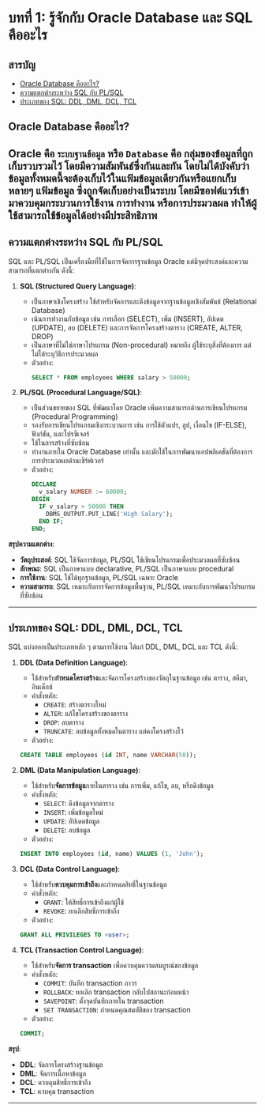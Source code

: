 # บทที่ 1: รู้จักกับ Oracle Database และ SQL คืออะไร

## สารบัญ

- [Oracle Database คืออะไร?](#oracle-database-คืออะไร)
- [ความแตกต่างระหว่าง SQL กับ PL/SQL](#ความแตกต่างระหว่าง-sql-กับ-plsql)
- [ประเภทของ SQL: DDL, DML, DCL, TCL](#ประเภทของ-sql-ddl-dml-dcl-tcl)

## Oracle Database คืออะไร?
Oracle คือ `ระบบฐานข้อมูล` หรือ `Database` คือ กลุ่มของข้อมูลที่ถูกเก็บรวบรวมไว้ โดยมีความสัมพันธ์ซึ่งกันและกัน โดยไม่ได้บังคับว่าข้อมูลทั้งหมดนี้จะต้องเก็บไว้ในแฟ้มข้อมูลเดียวกันหรือแยกเก็บหลายๆ แฟ้มข้อมูล ซึ่งถูกจัดเก็บอย่างเป็นระบบ โดยมีซอฟต์แวร์เข้ามาควบคุมกระบวนการใช้งาน การทำงาน หรือการประมวลผล ทำให้ผู้ใช้สามารถใช้ข้อมูลได้อย่างมีประสิทธิภาพ
---

## ความแตกต่างระหว่าง SQL กับ PL/SQL
SQL และ PL/SQL เป็นเครื่องมือที่ใช้ในการจัดการฐานข้อมูล Oracle แต่มีจุดประสงค์และความสามารถที่แตกต่างกัน ดังนี้:

1. **SQL (Structured Query Language)**:
    - เป็นภาษาเชิงโครงสร้าง ใช้สำหรับจัดการและดึงข้อมูลจากฐานข้อมูลเชิงสัมพันธ์ (Relational Database)
    - เน้นการทำงานกับข้อมูล เช่น การเลือก (SELECT), เพิ่ม (INSERT), อัปเดต (UPDATE), ลบ (DELETE) และการจัดการโครงสร้างตาราง (CREATE, ALTER, DROP)
    - เป็นภาษาที่ไม่ใช่ภาษาโปรแกรม (Non-procedural) หมายถึง ผู้ใช้ระบุสิ่งที่ต้องการ แต่ไม่ได้ระบุวิธีการประมวลผล
    - ตัวอย่าง: 
      ```sql
      SELECT * FROM employees WHERE salary > 50000;
      ```

2. **PL/SQL (Procedural Language/SQL)**:
    - เป็นส่วนขยายของ SQL ที่พัฒนาโดย Oracle เพิ่มความสามารถด้านการเขียนโปรแกรม (Procedural Programming)
    - รองรับการเขียนโปรแกรมเชิงกระบวนการ เช่น การใช้ตัวแปร, ลูป, เงื่อนไข (IF-ELSE), ฟังก์ชัน, และโปรซีเจอร์
    - ใช้ในการสร้างที่ซับซ้อน
    - ทำงานภายใน Oracle Database เท่านั้น และมักใช้ในการพัฒนาแอปพลิเคชันที่ต้องการการประมวลผลด้านเซิร์ฟเวอร์
    - ตัวอย่าง:
      ```sql
      DECLARE
        v_salary NUMBER := 60000;
      BEGIN
        IF v_salary > 50000 THEN
          DBMS_OUTPUT.PUT_LINE('High Salary');
        END IF;
      END;
      ```

**สรุปความแตกต่าง**:
- **วัตถุประสงค์**: SQL ใช้จัดการข้อมูล, PL/SQL ใช้เขียนโปรแกรมเพื่อประมวลผลที่ซับซ้อน
- **ลักษณะ**: SQL เป็นภาษาแบบ declarative, PL/SQL เป็นภาษาแบบ procedural
- **การใช้งาน**: SQL ใช้ได้ทุกฐานข้อมูล, PL/SQL เฉพาะ Oracle
- **ความสามารถ**: SQL เหมาะกับการจัดการข้อมูลพื้นฐาน, PL/SQL เหมาะกับการพัฒนาโปรแกรมที่ซับซ้อน
---

## ประเภทของ SQL: DDL, DML, DCL, TCL
SQL แบ่งออกเป็นประเภทหลัก ๆ ตามการใช้งาน ได้แก่ DDL, DML, DCL และ TCL ดังนี้:

1. **DDL (Data Definition Language)**:
    - ใช้สำหรับ**กำหนดโครงสร้าง**และจัดการโครงสร้างของวัตถุในฐานข้อมูล เช่น ตาราง, สคีมา, อินเด็กซ์
    - คำสั่งหลัก:
        - `CREATE`: สร้างตารางใหม่
        - `ALTER`: แก้ไขโครงสร้างของตาราง
        - `DROP`: ลบตาราง
        - `TRUNCATE`: ลบข้อมูลทั้งหมดในตาราง แต่คงโครงสร้างไว้
    - ตัวอย่าง: 
    ```sql
    CREATE TABLE employees (id INT, name VARCHAR(50));
    ```

2. **DML (Data Manipulation Language)**:
    - ใช้สำหรับ**จัดการข้อมูล**ภายในตาราง เช่น การเพิ่ม, แก้ไข, ลบ, หรือดึงข้อมูล
    - คำสั่งหลัก:
        - `SELECT`: ดึงข้อมูลจากตาราง
        - `INSERT`: เพิ่มข้อมูลใหม่
        - `UPDATE`: อัปเดตข้อมูล
        - `DELETE`: ลบข้อมูล
    - ตัวอย่าง:
    ```sql
    INSERT INTO employees (id, name) VALUES (1, 'John');
    ```

3. **DCL (Data Control Language)**:
    - ใช้สำหรับ**ควบคุมการเข้าถึง**และกำหนดสิทธิ์ในฐานข้อมูล
    - คำสั่งหลัก:
        - `GRANT`: ให้สิทธิ์การเข้าถึงแก่ผู้ใช้
        - `REVOKE`: ยกเลิกสิทธิ์การเข้าถึง
    - ตัวอย่าง: 
    ```sql
    GRANT ALL PRIVILEGES TO <user>;
    ```

4. **TCL (Transaction Control Language)**:
    - ใช้สำหรับ**จัดการ transaction** เพื่อควบคุมความสมบูรณ์ของข้อมูล
    - คำสั่งหลัก:
        - `COMMIT`: บันทึก transaction ถาวร
        - `ROLLBACK`: ยกเลิก transaction กลับไปสถานะก่อนหน้า
        - `SAVEPOINT`: ตั้งจุดบันทึกภายใน transaction
        - `SET TRANSACTION`: กำหนดคุณสมบัติของ transaction
    - ตัวอย่าง:
    ```sql
    COMMIT;
    ```

**สรุป**:
- **DDL**: จัดการโครงสร้างฐานข้อมูล
- **DML**: จัดการเนื้อหาข้อมูล
- **DCL**: ควบคุมสิทธิ์การเข้าถึง
- **TCL**: ควบคุม transaction
---
